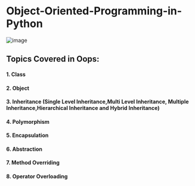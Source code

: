 # Object-Oriented-Programming-in-Python

![image](https://user-images.githubusercontent.com/69152112/216766121-b2d23239-adf0-490e-b5fb-5957062fde02.png)

## Topics Covered in Oops:

#### 1. Class
#### 2. Object
#### 3. Inheritance (Single Level Inheritance,Multi Level Inheritance, Multiple Inheritance,Hierarchical Inheritance and Hybrid Inheritance)
#### 4. Polymorphism
#### 5. Encapsulation
#### 6. Abstraction
#### 7. Method Overriding
#### 8. Operator Overloading
